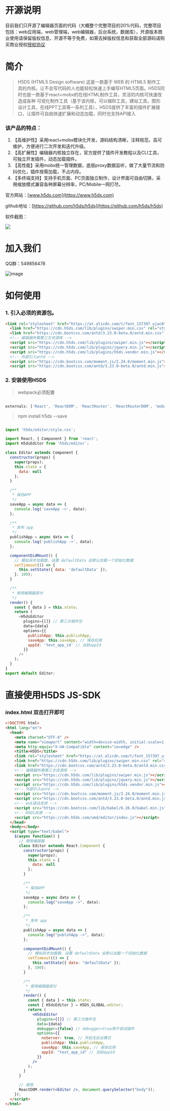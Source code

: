 # 开源说明

目前我们只开源了编辑器页面的代码（大概整个完整项目的20%代码，完整项目包括：web应用端，web管理端，web编辑器，后台系统，数据库），开源版本商业使用请保留版权信息，开源不等于免费，如需去掉版权信息和获取全部源码请购买商业授权[授权协议](http://www.h5ds.com/authorization)

# 简介

> H5DS (HTML5 Design software) 这是一款基于 WEB 的 HTML5 制作工具的内核。让不会写代码的人也能轻松快速上手编写HTML5页面。H5DS同时也是一款基于react+mobx的在线HTML制作工具，灵活的内核可快速改造成各种
可视化制作工具（基于该内核，可以做BI工具，建站工具，图形设计工具，在线PPT工具等一系列工具），H5DS提供了丰富的插件扩展接口，让插件可自由快速扩展和动态加载，同时也支持API接入


### 该产品的特点：

 1. 【高维护性】采用react+mobx模块化开发，源码结构清晰，注释规范，高可维护，方便进行二次开发和迭代升级。
 2. 【高扩展性】编辑器内核独立存在，官方提供了插件开发教程以及CLI工具，可独立开发插件，动态加载插件。
 3. 【高性能】采用mobx统一管理数据，底层proxy数据监听，做了大量节流和防抖优化，插件按需加载，不占内存。
 4. 【多终端支持】支持手机页面、PC页面独立制作，设计界面可自由切换，采用缩放模式兼容各种屏幕分辨率，PC/Mobile一网打尽。

官方网站：[www.h5ds.com](https://www.h5ds.com)

github地址：[https://github.com/h5ds/h5ds](https://github.com/h5ds/h5ds)

软件截图：

![](http://cdn.h5ds.com/doc/images/h5ds.png)

# 加入我们

QQ群：549856478

![image](https://cdn.h5ds.com/doc/images/qq.jpg)


# 如何使用

### 1. 引入必须的资源包。

```html
<link rel="stylesheet" href="https://at.alicdn.com/t/font_157397_ujac0trx9i.css">
  <link href="https://cdn.h5ds.com/lib/plugins/swiper.min.css" rel="stylesheet">
  <link href="https://cdn.bootcss.com/antd/3.23.0-beta.0/antd.min.css" rel="stylesheet">
  <!-- 编辑器所需第三方资源库 -->
  <script src="https://cdn.h5ds.com/lib/plugins/swiper.min.js"></script>
  <script src="https://cdn.h5ds.com/lib/plugins/jquery.min.js"></script>
  <script src="https://cdn.h5ds.com/lib/plugins/h5ds.vendor.min.js"></script>
  <!-- 外部引入antd -->
  <script src="https://cdn.bootcss.com/moment.js/2.24.0/moment.min.js"></script>
  <script src="https://cdn.bootcss.com/antd/3.23.0-beta.0/antd.min.js"></script>
```

### 2. 安装使用H5DS

> webpack必须配置

```javascript

externals: ['React', 'ReactDOM', 'ReactRouter', 'ReactRouterDOM', 'mobx', '_', 'antd', 'PubSub', 'moment']

```

> npm install h5ds --save

```javascript

import 'h5ds/editor/style.css';

import React, { Component } from 'react';
import H5dsEditor from 'h5ds/editor';

class Editor extends Component {
  constructor(props) {
    super(props);
    this.state = {
      data: null
    };
  }

  /**
   * 保存APP
   */
  saveApp = async data => {
    console.log('saveApp ->', data);
  };

  /**
   * 发布 app
   */
  publishApp = async data => {
    console.log('publishApp ->', data);
  };

  componentDidMount() {
    // 模拟异步加载数，设置 defaultData 会默认加载一个初始化数据
    setTimeout(() => {
      this.setState({ data: 'defaultData' });
    }, 100);
  }

  /**
   * 使用编辑器部分
   */
  render() {
    const { data } = this.state;
    return (
      <H5dsEditor
        plugins={[]} // 第三方插件包
        data={data}
        options={{
          publishApp: this.publishApp,
          saveApp: this.saveApp, // 保存应用
          appId: 'test_app_id' // 当前appId
        }}
      />
    );
  }
}
export default Editor;

```

# 直接使用H5DS JS-SDK

### index.html 双击打开即可

```html
<!DOCTYPE html>
<html lang="en">
  <head>
    <meta charset="UTF-8" />
    <meta name="viewport" content="width=device-width, initial-scale=1.0" />
    <meta http-equiv="X-UA-Compatible" content="ie=edge" />
    <title>H5DS</title>
    <link rel="stylesheet" href="https://at.alicdn.com/t/font_157397_ujac0trx9i.css">
    <link href="https://cdn.h5ds.com/lib/plugins/swiper.min.css" rel="stylesheet">
    <link href="https://cdn.bootcss.com/antd/3.23.0-beta.0/antd.min.css" rel="stylesheet">
    <!-- 编辑器所需第三方资源库 -->
    <script src="https://cdn.h5ds.com/lib/plugins/swiper.min.js"></script>
    <script src="https://cdn.h5ds.com/lib/plugins/jquery.min.js"></script>
    <script src="https://cdn.h5ds.com/lib/plugins/h5ds.vendor.min.js"></script>
    <!-- 外部引入antd -->
    <script src="https://cdn.bootcss.com/moment.js/2.24.0/moment.min.js"></script>
    <script src="https://cdn.bootcss.com/antd/3.23.0-beta.0/antd.min.js"></script>
    <!-- es6语法支持 -->
    <script src="https://cdn.bootcss.com/lib/babel/6.26.0/babel.min.js"></script>
    <!-- H5DS资源 -->
    <script src="https://cdn.h5ds.com/umd/editor/index.js"></script>
  </head>
  <body></body>
  <script type="text/babel">
    $(async function() {
      // 使用编辑器
      class Editor extends React.Component {
        constructor(props) {
          super(props);
          this.state = {
            data: null
          };
        }

        /**
         * 保存APP
         */
        saveApp = async data => {
          console.log("saveApp ->", data);
        };

        /**
         * 发布 app
         */
        publishApp = async data => {
          console.log("publshApp ->", data);
        };

        componentDidMount() {
          // 模拟异步加载数，设置 defaultData 会默认加载一个初始化数据
          setTimeout(() => {
            this.setState({ data: "defaultData" });
          }, 100);
        }

        /**
         * 使用编辑器部分
         */
        render() {
          const { data } = this.state;
          const { H5dsEditor } = H5DS_GLOBAL.editor;
          return (
            <H5dsEditor
              plugins={[]} // 第三方插件包
              data={data}
              debugger={false} // debugger=true用于调试插件
              options={{
                noServer: true, // 开启无后台模式
                publishApp: this.publishApp,
                saveApp: this.saveApp, // 保存应用
                appId: "test_app_id" // 当前appId
              }}
            />
          );
        }
      }

      // 使用
      ReactDOM.render(<Editor />, document.querySelector("body"));
    });
  </script>
</html>


```
